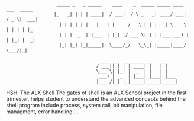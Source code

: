 
                       _____ _   _ _____    ____    _  _____ _____ ____     ___  _____
                      |_   _| | | | ____|  / ___|  / \|_   _| ____/ ___|   / _ \|  ___|
                        | | | |_| |  _|   | |  _  / _ \ | | |  _| \___ \  | | | | |_
                        | | |  _  | |___  | |_| |/ ___ \| | | |___ ___) | | |_| |  _|
                        |_| |_| |_|_____|  \____/_/   \_\_| |_____|____/   \___/|_|

                                       ____  _   _ _____ _     _
                                      / ___|| | | | ____| |   | |
                                      \___ \| |_| |  _| | |   | |
                                       ___) |  _  | |___| |___| |___
                                      |____/|_| |_|_____|_____|_____|


HSH: The ALX Shell
The gates of shell is an ALX School project in the first trimester, helps student to understand the advanced concepts behind the shell program include process, system call, bit manipulation, file managment, error handling ...

